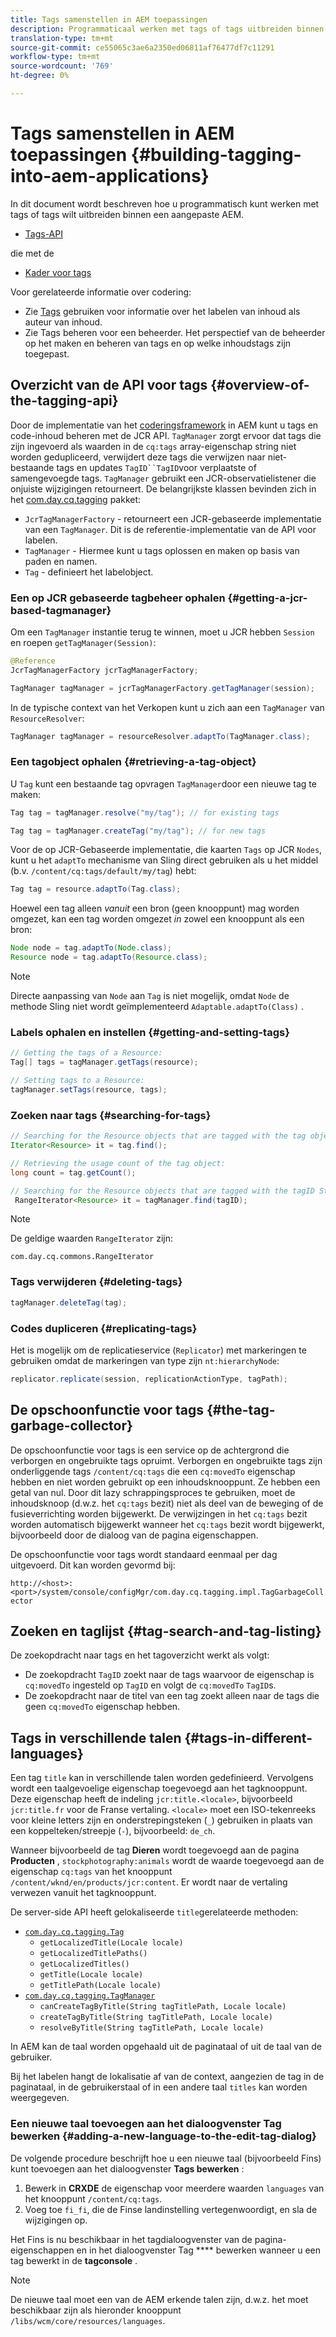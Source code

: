 ```yaml
---
title: Tags samenstellen in AEM toepassingen
description: Programmaticaal werken met tags of tags uitbreiden binnen een aangepaste AEM.
translation-type: tm+mt
source-git-commit: ce55065c3ae6a2350ed06811af76477df7c11291
workflow-type: tm+mt
source-wordcount: '769'
ht-degree: 0%

---
```



# Tags samenstellen in AEM toepassingen {#building-tagging-into-aem-applications}

In dit document wordt beschreven hoe u programmatisch kunt werken met tags of tags wilt uitbreiden binnen een aangepaste AEM.

* [Tags-API](https://helpx.adobe.com/experience-manager/6-5/sites/developing/using/reference-materials/javadoc/com/day/cq/tagging/package-summary.html)

die met de

* [Kader voor tags](tagging-framework.md)

Voor gerelateerde informatie over codering:

* Zie [Tags](/help/sites-cloud/authoring/features/tags.md) gebruiken voor informatie over het labelen van inhoud als auteur van inhoud.
* Zie Tags beheren voor een beheerder. Het perspectief van de beheerder op het maken en beheren van tags en op welke inhoudstags zijn toegepast.

## Overzicht van de API voor tags {#overview-of-the-tagging-api}

Door de implementatie van het [coderingsframework](tagging-framework.md) in AEM kunt u tags en code-inhoud beheren met de JCR API. `TagManager` zorgt ervoor dat tags die zijn ingevoerd als waarden in de `cq:tags` array-eigenschap string niet worden gedupliceerd, verwijdert deze tags die verwijzen naar niet-bestaande tags en updates `TagID``TagID`voor verplaatste of samengevoegde tags. `TagManager` gebruikt een JCR-observatielistener die onjuiste wijzigingen retourneert. De belangrijkste klassen bevinden zich in het [com.day.cq.tagging](https://helpx.adobe.com/experience-manager/6-5/sites/developing/using/reference-materials/javadoc/index.html?com/day/cq/tagging/package-summary.html) pakket:

* `JcrTagManagerFactory` - retourneert een JCR-gebaseerde implementatie van een `TagManager`. Dit is de referentie-implementatie van de API voor labelen.
* `TagManager` - Hiermee kunt u tags oplossen en maken op basis van paden en namen.
* `Tag` - definieert het labelobject.

### Een op JCR gebaseerde tagbeheer ophalen {#getting-a-jcr-based-tagmanager}

Om een `TagManager` instantie terug te winnen, moet u JCR hebben `Session` en roepen `getTagManager(Session)`:

```java
@Reference
JcrTagManagerFactory jcrTagManagerFactory;

TagManager tagManager = jcrTagManagerFactory.getTagManager(session);
```

In de typische context van het Verkopen kunt u zich aan een `TagManager` van `ResourceResolver`:

```java
TagManager tagManager = resourceResolver.adaptTo(TagManager.class);
```

### Een tagobject ophalen {#retrieving-a-tag-object}

U `Tag` kunt een bestaande tag opvragen `TagManager`door een nieuwe tag te maken:

```java
Tag tag = tagManager.resolve("my/tag"); // for existing tags

Tag tag = tagManager.createTag("my/tag"); // for new tags
```

Voor de op JCR-Gebaseerde implementatie, die kaarten `Tags` op JCR `Nodes`, kunt u het `adaptTo` mechanisme van Sling direct gebruiken als u het middel (b.v. `/content/cq:tags/default/my/tag`) hebt:

```java
Tag tag = resource.adaptTo(Tag.class);
```

Hoewel een tag alleen *vanuit* een bron (geen knooppunt) mag worden omgezet, kan een tag worden omgezet *in* zowel een knooppunt als een bron:

```java
Node node = tag.adaptTo(Node.class);
Resource node = tag.adaptTo(Resource.class);
```

>[!NOTE]
>
>Directe aanpassing van `Node` aan `Tag` is niet mogelijk, omdat `Node` de methode Sling niet wordt geïmplementeerd `Adaptable.adaptTo(Class)` .

### Labels ophalen en instellen {#getting-and-setting-tags}

```java
// Getting the tags of a Resource:
Tag[] tags = tagManager.getTags(resource);

// Setting tags to a Resource:
tagManager.setTags(resource, tags);
```

### Zoeken naar tags {#searching-for-tags}

```java
// Searching for the Resource objects that are tagged with the tag object:
Iterator<Resource> it = tag.find();

// Retrieving the usage count of the tag object:
long count = tag.getCount();

// Searching for the Resource objects that are tagged with the tagID String:
 RangeIterator<Resource> it = tagManager.find(tagID);
```

>[!NOTE]
>
>De geldige waarden `RangeIterator` zijn:
>
>`com.day.cq.commons.RangeIterator`

### Tags verwijderen {#deleting-tags}

```java
tagManager.deleteTag(tag);
```

### Codes dupliceren {#replicating-tags}

Het is mogelijk om de replicatieservice (`Replicator`) met markeringen te gebruiken omdat de markeringen van type zijn `nt:hierarchyNode`:

```java
replicator.replicate(session, replicationActionType, tagPath);
```

## De opschoonfunctie voor tags {#the-tag-garbage-collector}

De opschoonfunctie voor tags is een service op de achtergrond die verborgen en ongebruikte tags opruimt. Verborgen en ongebruikte tags zijn onderliggende tags `/content/cq:tags` die een `cq:movedTo` eigenschap hebben en niet worden gebruikt op een inhoudsknooppunt. Ze hebben een getal van nul. Door dit lazy schrappingsproces te gebruiken, moet de inhoudsknoop (d.w.z. het `cq:tags` bezit) niet als deel van de beweging of de fusieverrichting worden bijgewerkt. De verwijzingen in het `cq:tags` bezit worden automatisch bijgewerkt wanneer het `cq:tags` bezit wordt bijgewerkt, bijvoorbeeld door de dialoog van de pagina eigenschappen.

De opschoonfunctie voor tags wordt standaard eenmaal per dag uitgevoerd. Dit kan worden gevormd bij:

`http://<host>:<port>/system/console/configMgr/com.day.cq.tagging.impl.TagGarbageCollector`

## Zoeken en taglijst {#tag-search-and-tag-listing}

De zoekopdracht naar tags en het tagoverzicht werkt als volgt:

* De zoekopdracht `TagID` zoekt naar de tags waarvoor de eigenschap is `cq:movedTo` ingesteld op `TagID` en volgt de `cq:movedTo` `TagID`s.
* De zoekopdracht naar de titel van een tag zoekt alleen naar de tags die geen `cq:movedTo` eigenschap hebben.

## Tags in verschillende talen {#tags-in-different-languages}

Een tag `title` kan in verschillende talen worden gedefinieerd. Vervolgens wordt een taalgevoelige eigenschap toegevoegd aan het tagknooppunt. Deze eigenschap heeft de indeling `jcr:title.<locale>`, bijvoorbeeld `jcr:title.fr` voor de Franse vertaling. `<locale>` moet een ISO-tekenreeks voor kleine letters zijn en onderstrepingsteken (`_`) gebruiken in plaats van een koppelteken/streepje (`-`), bijvoorbeeld: `de_ch`.

Wanneer bijvoorbeeld de tag **Dieren** wordt toegevoegd aan de pagina **Producten** , `stockphotography:animals` wordt de waarde toegevoegd aan de eigenschap `cq:tags` van het knooppunt `/content/wknd/en/products/jcr:content`. Er wordt naar de vertaling verwezen vanuit het tagknooppunt.

De server-side API heeft gelokaliseerde `title`gerelateerde methoden:

* [`com.day.cq.tagging.Tag`](https://helpx.adobe.com/experience-manager/6-5/sites/developing/using/reference-materials/javadoc/index.html?com/day/cq/tagging/Tag.html)
   * `getLocalizedTitle(Locale locale)`
   * `getLocalizedTitlePaths()`
   * `getLocalizedTitles()`
   * `getTitle(Locale locale)`
   * `getTitlePath(Locale locale)`
* [`com.day.cq.tagging.TagManager`](https://helpx.adobe.com/experience-manager/6-5/sites/developing/using/reference-materials/javadoc/index.html?com/day/cq/tagging/TagManager.html)
   * `canCreateTagByTitle(String tagTitlePath, Locale locale)`
   * `createTagByTitle(String tagTitlePath, Locale locale)`
   * `resolveByTitle(String tagTitlePath, Locale locale)`

In AEM kan de taal worden opgehaald uit de paginataal of uit de taal van de gebruiker.

Bij het labelen hangt de lokalisatie af van de context, aangezien de tag in de paginataal, in de gebruikerstaal of in een andere taal `titles` kan worden weergegeven.

### Een nieuwe taal toevoegen aan het dialoogvenster Tag bewerken {#adding-a-new-language-to-the-edit-tag-dialog}

De volgende procedure beschrijft hoe u een nieuwe taal (bijvoorbeeld Fins) kunt toevoegen aan het dialoogvenster **Tags bewerken** :

1. Bewerk in **CRXDE** de eigenschap voor meerdere waarden `languages` van het knooppunt `/content/cq:tags`.
1. Voeg toe `fi_fi`, die de Finse landinstelling vertegenwoordigt, en sla de wijzigingen op.

Het Fins is nu beschikbaar in het tagdialoogvenster van de pagina-eigenschappen en in het dialoogvenster Tag **** bewerken wanneer u een tag bewerkt in de **tagconsole** .

>[!NOTE]
>
>De nieuwe taal moet een van de AEM erkende talen zijn, d.w.z. het moet beschikbaar zijn als hieronder knooppunt `/libs/wcm/core/resources/languages`.
